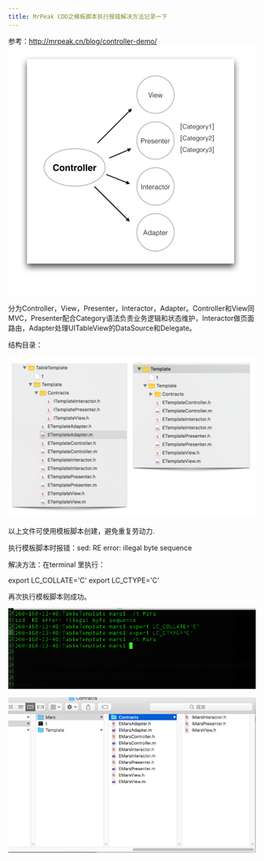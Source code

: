 ```yaml
---
title: MrPeak CDD之模板脚本执行报错解决方法记录一下
---
```


参考：http://mrpeak.cn/blog/controller-demo/
![运行图](/images/cdd-template/1.png)

分为Controller，View，Presenter，Interactor，Adapter。Controller和View同MVC，Presenter配合Category语法负责业务逻辑和状态维护，Interactor做页面路由，Adapter处理UITableView的DataSource和Delegate。

结构目录：

![运行图](/images/cdd-template/2.png)

以上文件可使用模板脚本创建，避免重复劳动力.

执行模板脚本时报错：sed: RE error: illegal byte sequence

解决方法：在terminal 里执行：

export LC_COLLATE='C'
export LC_CTYPE='C'

再次执行模板脚本则成功。


![运行图](/images/cdd-template/3.png)

![运行图](/images/cdd-template/4.png)